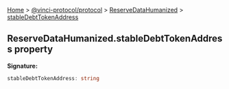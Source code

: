 [Home](./index.md) &gt; [@vinci-protocol/protocol](./protocol.md) &gt; [ReserveDataHumanized](./protocol.reservedatahumanized.md) &gt; [stableDebtTokenAddress](./protocol.reservedatahumanized.stabledebttokenaddress.md)

## ReserveDataHumanized.stableDebtTokenAddress property

<b>Signature:</b>

```typescript
stableDebtTokenAddress: string
```
